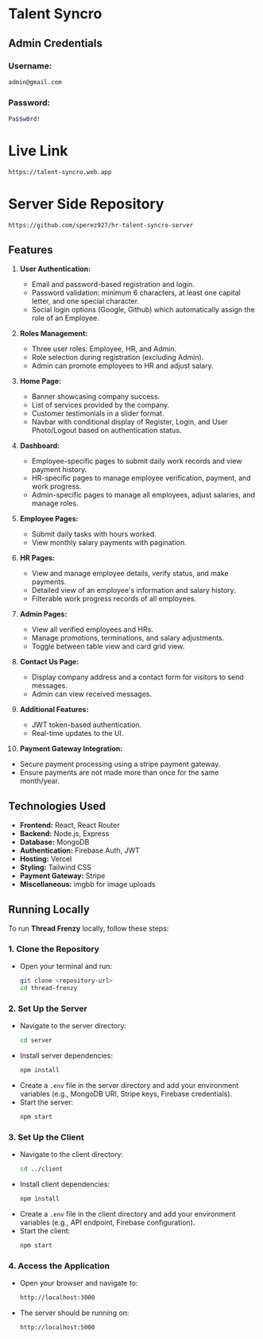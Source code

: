 # Talent Syncro

## Admin Credentials

### Username:

```bash
admin@gmail.com
```

### Password:

```bash
Pa$$w0rd!
```

# Live Link

```bash
https://talent-syncro.web.app
```

# Server Side Repository

```bash
https://github.com/sperez927/hr-talent-syncro-server 
```

## Features

1. **User Authentication:**

   - Email and password-based registration and login.
   - Password validation: minimum 6 characters, at least one capital letter, and one special character.
   - Social login options (Google, Github) which automatically assign the role of an Employee.

2. **Roles Management:**

   - Three user roles: Employee, HR, and Admin.
   - Role selection during registration (excluding Admin).
   - Admin can promote employees to HR and adjust salary.

3. **Home Page:**

   - Banner showcasing company success.
   - List of services provided by the company.
   - Customer testimonials in a slider format.
   - Navbar with conditional display of Register, Login, and User Photo/Logout based on authentication status.

4. **Dashboard:**

   - Employee-specific pages to submit daily work records and view payment history.
   - HR-specific pages to manage employee verification, payment, and work progress.
   - Admin-specific pages to manage all employees, adjust salaries, and manage roles.

5. **Employee Pages:**

   - Submit daily tasks with hours worked.
   - View monthly salary payments with pagination.

6. **HR Pages:**

   - View and manage employee details, verify status, and make payments.
   - Detailed view of an employee's information and salary history.
   - Filterable work progress records of all employees.

7. **Admin Pages:**

   - View all verified employees and HRs.
   - Manage promotions, terminations, and salary adjustments.
   - Toggle between table view and card grid view.

8. **Contact Us Page:**

   - Display company address and a contact form for visitors to send messages.
   - Admin can view received messages.

9. **Additional Features:**

   - JWT token-based authentication.
   - Real-time updates to the UI.

10. **Payment Gateway Integration:**

- Secure payment processing using a stripe payment gateway.
- Ensure payments are not made more than once for the same month/year.

## Technologies Used

- **Frontend:** React, React Router
- **Backend:** Node.js, Express
- **Database:** MongoDB
- **Authentication:** Firebase Auth, JWT
- **Hosting:** Vercel
- **Styling:** Tailwind CSS
- **Payment Gateway:** Stripe
- **Miscellaneous:** imgbb for image uploads

## Running Locally

To run **Thread Frenzy** locally, follow these steps:

### 1. Clone the Repository
- Open your terminal and run:
  ```bash
  git clone <repository-url>
  cd thread-frenzy
  ```

### 2. Set Up the Server
- Navigate to the server directory:
  ```bash
  cd server
  ```
- Install server dependencies:
  ```bash
  npm install
  ```
- Create a `.env` file in the server directory and add your environment variables (e.g., MongoDB URI, Stripe keys, Firebase credentials).
- Start the server:
  ```bash
  npm start
  ```

### 3. Set Up the Client
- Navigate to the client directory:
  ```bash
  cd ../client
  ```
- Install client dependencies:
  ```bash
  npm install
  ```
- Create a `.env` file in the client directory and add your environment variables (e.g., API endpoint, Firebase configuration).
- Start the client:
  ```bash
  npm start
  ```

### 4. Access the Application
- Open your browser and navigate to:
  ```bash
  http://localhost:3000
  ```
- The server should be running on:
  ```bash
  http://localhost:5000
  ```
